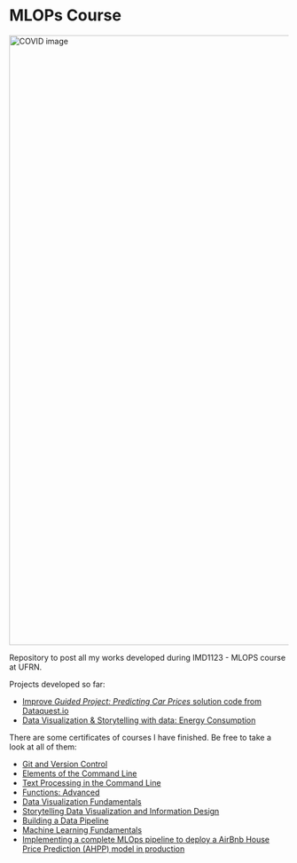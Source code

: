 # MLOPs Course

<img src="https://user-images.githubusercontent.com/48794028/162453446-d6567f42-6b44-4452-a1f7-d7a241831894.png" width="1100px;" alt="COVID image">

Repository to post all my works developed during IMD1123 - MLOPS course at UFRN.

Projects developed so far:
* [Improve _Guided Project: Predicting Car Prices_ solution code from Dataquest.io](https://github.com/Lucastmarques/mlops-course-U1T3)
* [Data Visualization & Storytelling with data: Energy Consumption](https://github.com/Lucastmarques/energy-consumption)

There are some certificates of courses I have finished. Be free to take a look at all of them:
*  [Git and Version Control](https://app.dataquest.io/verify_cert/Q18YE04S4OC9GVQDXUFW/)
*  [Elements of the Command Line](https://app.dataquest.io/verify_cert/IGDPJUHE9PSV6KBRWBXH/)
*  [Text Processing in the Command Line](https://app.dataquest.io/verify_cert/IHEFSSMZBHUIE4ZTGY9X/)
*  [Functions: Advanced](https://app.dataquest.io/verify_cert/8ANMF2LU6DUWMY60M8KQ/)
*  [Data Visualization Fundamentals](https://app.dataquest.io/verify_cert/TNGC58CAEF5RAFMKY853/)
*  [Storytelling Data Visualization and Information Design](https://app.dataquest.io/verify_cert/AZCKQOZUWIO7IVZBVMGY/)
*  [Building a Data Pipeline](https://app.dataquest.io/verify_cert/KC3IUCO1AVAO89KTYS8M/)
*  [Machine Learning Fundamentals](https://app.dataquest.io/verify_cert/QXJ02AKGLD34O8FNIETW/)
*  [Implementing a complete MLOps pipeline to deploy a AirBnb House Price Prediction (AHPP) model in production](https://github.com/Lucastmarques/mlops_AHPP)
